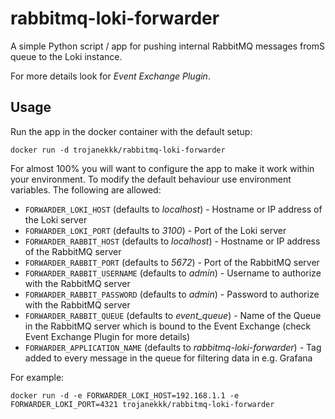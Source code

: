 # rabbitmq-loki-forwarder
A simple Python script / app for pushing internal RabbitMQ messages fromS queue to the Loki instance.

For more details look for _Event Exchange Plugin_.

## Usage

Run the app in the docker container with the default setup:

```
docker run -d trojanekkk/rabbitmq-loki-forwarder
```

For almost 100% you will want to configure the app to make it work within your environment. To modify the default behaviour use environment variables. The following are allowed:

- `FORWARDER_LOKI_HOST` (defaults to _localhost_) - Hostname or IP address of the Loki server
- `FORWARDER_LOKI_PORT` (defaults to _3100_) - Port of the Loki server
- `FORWARDER_RABBIT_HOST` (defaults to _localhost_) - Hostname or IP address of the RabbitMQ server
- `FORWARDER_RABBIT_PORT` (defaults to _5672_) - Port of the RabbitMQ server
- `FORWARDER_RABBIT_USERNAME` (defaults to _admin_) - Username to authorize with the RabbitMQ server
- `FORWARDER_RABBIT_PASSWORD` (defaults to _admin_) - Password to authorize with the RabbitMQ server
- `FORWARDER_RABBIT_QUEUE` (defaults to _event_queue_) - Name of the Queue in the RabbitMQ server which is bound to the Event Exchange (check Event Exchange Plugin for more details) 
- `FORWARDER_APPLICATION_NAME` (defaults to _rabbitmq-loki-forwarder_) - Tag added to every message in the queue for filtering data in e.g. Grafana

For example:

```
docker run -d -e FORWARDER_LOKI_HOST=192.168.1.1 -e FORWARDER_LOKI_PORT=4321 trojanekkk/rabbitmq-loki-forwarder
```
